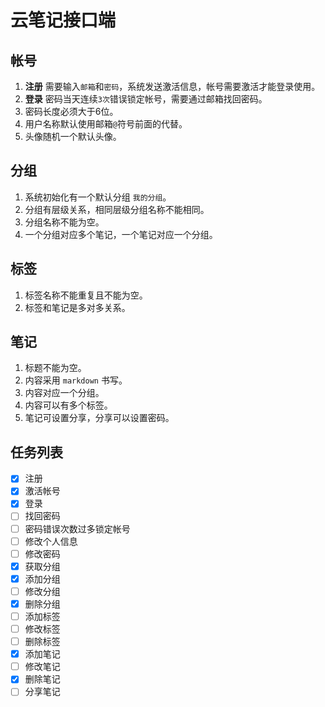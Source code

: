 # 云笔记接口端

## 帐号

1. **注册** 需要输入`邮箱`和`密码`，系统发送激活信息，帐号需要激活才能登录使用。
1. **登录** 密码当天连续`3次`错误锁定帐号，需要通过邮箱找回密码。
1. 密码长度必须大于6位。
1. 用户名称默认使用邮箱`@`符号前面的代替。
1. 头像随机一个默认头像。

## 分组

1. 系统初始化有一个默认分组 `我的分组`。
1. 分组有层级关系，相同层级分组名称不能相同。
1. 分组名称不能为空。
1. 一个分组对应多个笔记，一个笔记对应一个分组。

## 标签

1. 标签名称不能重复且不能为空。
1. 标签和笔记是多对多关系。

## 笔记

1. 标题不能为空。
1. 内容采用 `markdown` 书写。
1. 内容对应一个分组。
1. 内容可以有多个标签。
1. 笔记可设置分享，分享可以设置密码。

## 任务列表

- [x] 注册
- [x] 激活帐号
- [x] 登录
- [ ] 找回密码
- [ ] 密码错误次数过多锁定帐号
- [ ] 修改个人信息
- [ ] 修改密码
- [x] 获取分组
- [x] 添加分组
- [ ] 修改分组
- [x] 删除分组
- [ ] 添加标签
- [ ] 修改标签
- [ ] 删除标签
- [x] 添加笔记
- [ ] 修改笔记
- [x] 删除笔记
- [ ] 分享笔记
